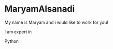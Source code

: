 # MaryamAlsanadi
 
My name is Maryam and i wiuld like to work for you!

I am expert in <p>Python</p>